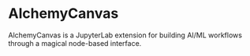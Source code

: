 # AlchemyCanvas
AlchemyCanvas is a JupyterLab extension for building AI/ML workflows through a magical node-based interface. 
